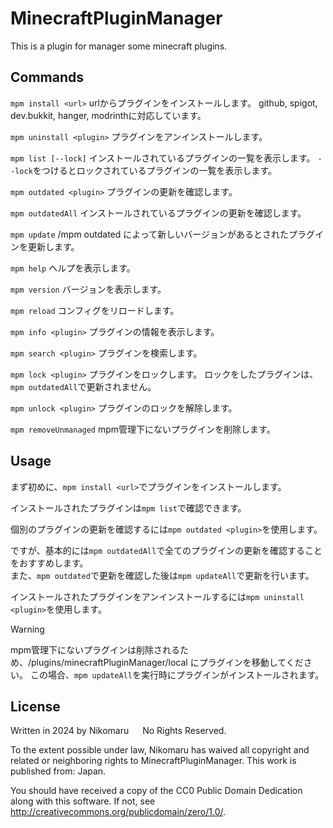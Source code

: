 # MinecraftPluginManager
This is a plugin for manager some minecraft plugins. <br>

## Commands

`mpm install <url>`
urlからプラグインをインストールします。
github, spigot, dev.bukkit, hanger, modrinthに対応しています。

`mpm uninstall <plugin>`
プラグインをアンインストールします。

`mpm list [--lock]`
インストールされているプラグインの一覧を表示します。
`--lock`をつけるとロックされているプラグインの一覧を表示します。

`mpm outdated <plugin>`
プラグインの更新を確認します。

`mpm outdatedAll`
インストールされているプラグインの更新を確認します。

`mpm update`
/mpm outdated によって新しいバージョンがあるとされたプラグインを更新します。

`mpm help`
ヘルプを表示します。

`mpm version`
バージョンを表示します。

`mpm reload`
コンフィグをリロードします。

`mpm info <plugin>`
プラグインの情報を表示します。

`mpm search <plugin>`
プラグインを検索します。

`mpm lock <plugin>`
プラグインをロックします。
ロックをしたプラグインは、`mpm outdatedAll`で更新されません。

`mpm unlock <plugin>`
プラグインのロックを解除します。

`mpm removeUnmanaged`
mpm管理下にないプラグインを削除します。


## Usage
まず初めに、`mpm install <url>`でプラグインをインストールします。<br>

インストールされたプラグインは`mpm list`で確認できます。<br>

個別のプラグインの更新を確認するには`mpm outdated <plugin>`を使用します。<br>

ですが、基本的には`mpm outdatedAll`で全てのプラグインの更新を確認することをおすすめします。<br>
また、`mpm outdated`で更新を確認した後は`mpm updateAll`で更新を行います。<br>

インストールされたプラグインをアンインストールするには`mpm uninstall <plugin>`を使用します。<br>

> [!WARNING]
> mpm管理下にないプラグインは削除されるため、/plugins/minecraftPluginManager/local にプラグインを移動してください。
> この場合、`mpm updateAll`を実行時にプラグインがインストールされます。




## License 
Written in 2024 by Nikomaru &emsp; No Rights Reserved. <br>

To the extent possible under law, Nikomaru has waived all copyright and related or neighboring rights to MinecraftPluginManager. This work is published from: Japan.<br>

You should have received a copy of the CC0 Public Domain Dedication along with this software. If not, see <http://creativecommons.org/publicdomain/zero/1.0/>.
